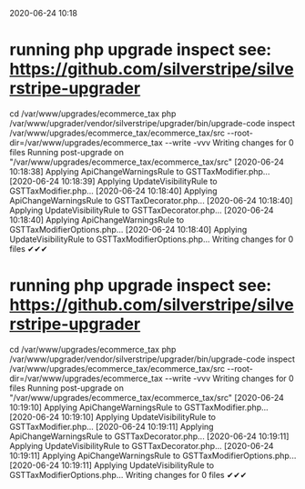 2020-06-24 10:18

# running php upgrade inspect see: https://github.com/silverstripe/silverstripe-upgrader
cd /var/www/upgrades/ecommerce_tax
php /var/www/upgrader/vendor/silverstripe/upgrader/bin/upgrade-code inspect /var/www/upgrades/ecommerce_tax/ecommerce_tax/src  --root-dir=/var/www/upgrades/ecommerce_tax --write -vvv
Writing changes for 0 files
Running post-upgrade on "/var/www/upgrades/ecommerce_tax/ecommerce_tax/src"
[2020-06-24 10:18:38] Applying ApiChangeWarningsRule to GSTTaxModifier.php...
[2020-06-24 10:18:39] Applying UpdateVisibilityRule to GSTTaxModifier.php...
[2020-06-24 10:18:40] Applying ApiChangeWarningsRule to GSTTaxDecorator.php...
[2020-06-24 10:18:40] Applying UpdateVisibilityRule to GSTTaxDecorator.php...
[2020-06-24 10:18:40] Applying ApiChangeWarningsRule to GSTTaxModifierOptions.php...
[2020-06-24 10:18:40] Applying UpdateVisibilityRule to GSTTaxModifierOptions.php...
Writing changes for 0 files
✔✔✔
# running php upgrade inspect see: https://github.com/silverstripe/silverstripe-upgrader
cd /var/www/upgrades/ecommerce_tax
php /var/www/upgrader/vendor/silverstripe/upgrader/bin/upgrade-code inspect /var/www/upgrades/ecommerce_tax/ecommerce_tax/src  --root-dir=/var/www/upgrades/ecommerce_tax --write -vvv
Writing changes for 0 files
Running post-upgrade on "/var/www/upgrades/ecommerce_tax/ecommerce_tax/src"
[2020-06-24 10:19:10] Applying ApiChangeWarningsRule to GSTTaxModifier.php...
[2020-06-24 10:19:10] Applying UpdateVisibilityRule to GSTTaxModifier.php...
[2020-06-24 10:19:11] Applying ApiChangeWarningsRule to GSTTaxDecorator.php...
[2020-06-24 10:19:11] Applying UpdateVisibilityRule to GSTTaxDecorator.php...
[2020-06-24 10:19:11] Applying ApiChangeWarningsRule to GSTTaxModifierOptions.php...
[2020-06-24 10:19:11] Applying UpdateVisibilityRule to GSTTaxModifierOptions.php...
Writing changes for 0 files
✔✔✔